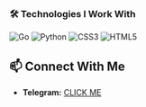 ### 🛠️ Technologies I Work With

![Go](https://img.shields.io/badge/-Go-black?style=flat-square&logo=go)
![Python](https://img.shields.io/badge/-Python-black?style=flat-square&logo=python)
![CSS3](https://img.shields.io/badge/-CSS3-black?style=flat-square&logo=css3)
![HTML5](https://img.shields.io/badge/-HTML5-black?style=flat-square&logo=html5)

## 📫 Connect With Me

- **Telegram:** [CLICK ME]([https://yourwebsite.com](https://t.me/GeekGodness))
